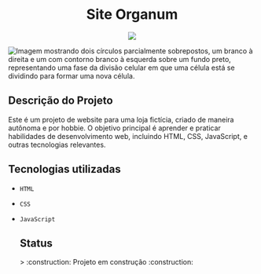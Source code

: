 <h1 align="center"> Site Organum </h1>
<p align="center">
<img loading="lazy" src="http://img.shields.io/static/v1?label=STATUS&message=EM%20DESENVOLVIMENTO&color=GREEN&style=for-the-badge"/>
</p>

![Imagem mostrando dois círculos parcialmente sobrepostos, um branco à direita e um com contorno branco à esquerda sobre um fundo preto, representando uma fase da divisão celular em que uma célula está se dividindo para formar uma nova célula.](https://github.com/user-attachments/assets/d15cf645-1a2d-4404-9c2f-7d11deb5028c)


<h2>Descrição do Projeto</h2>
Este é um projeto de website para uma loja fictícia, criado de maneira autônoma e por hobbie. O objetivo principal é aprender e praticar habilidades de desenvolvimento web, incluindo HTML, CSS, JavaScript, e outras tecnologias relevantes.


<h2>Tecnologias utilizadas</h2>

- `HTML`
- `CSS`
- `JavaScript`

  <h2>Status</h2>
  > :construction: Projeto em construção :construction:
